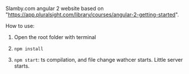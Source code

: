 Slamby.com angular 2 website based on "https://app.pluralsight.com/library/courses/angular-2-getting-started".

How to use:

1) Open the root folder with terminal

2) `npm install`
    
3) `npm start`: ts compilation, and file change wathcer starts. Little server starts.
